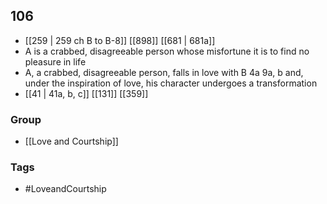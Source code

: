 ## 106
- [[259 | 259 ch B to B-8]] [[898]] [[681 | 681a]] 
- A is a crabbed, disagreeable person whose misfortune it is to find no pleasure in life
- A, a crabbed, disagreeable person, falls in love with B 4a 9a, b and, under the inspiration of love, his character undergoes a transformation
- [[41 | 41a, b, c]] [[131]] [[359]] 


### Group
- [[Love and Courtship]]

### Tags
- #LoveandCourtship


